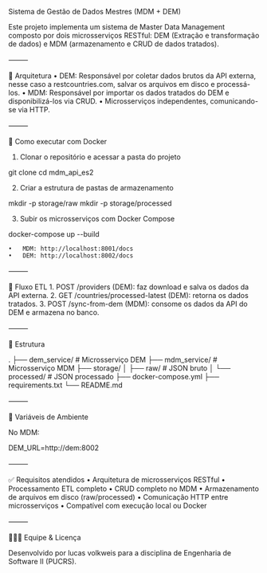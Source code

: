 Sistema de Gestão de Dados Mestres (MDM + DEM)

Este projeto implementa um sistema de Master Data Management composto por dois microsserviços RESTful: DEM (Extração e transformação de dados) e MDM (armazenamento e CRUD de dados tratados).

⸻

🧱 Arquitetura
	•	DEM: Responsável por coletar dados brutos da API externa, nesse caso a restcountries.com, salvar os arquivos em disco e processá-los.
	•	MDM: Responsável por importar os dados tratados do DEM e disponibilizá-los via CRUD.
	•	Microsserviços independentes, comunicando-se via HTTP.

⸻

🚀 Como executar com Docker

1. Clonar o repositório e acessar a pasta do projeto

git clone <url>
cd mdm_api_es2

2. Criar a estrutura de pastas de armazenamento

mkdir -p storage/raw
mkdir -p storage/processed

3. Subir os microsserviços com Docker Compose

docker-compose up --build

	•	MDM: http://localhost:8001/docs
	•	DEM: http://localhost:8002/docs

⸻

🧪 Fluxo ETL
	1.	POST /providers (DEM): faz download e salva os dados da API externa.
	2.	GET /countries/processed-latest (DEM): retorna os dados tratados.
	3.	POST /sync-from-dem (MDM): consome os dados da API do DEM e armazena no banco.

⸻

📂 Estrutura

.
├── dem_service/          # Microsserviço DEM
├── mdm_service/          # Microsserviço MDM
├── storage/
│   ├── raw/              # JSON bruto
│   └── processed/        # JSON processado
├── docker-compose.yml
├── requirements.txt
└── README.md


⸻

📌 Variáveis de Ambiente

No MDM:

DEM_URL=http://dem:8002


⸻

✅ Requisitos atendidos
	•	Arquitetura de microsserviços RESTful
	•	Processamento ETL completo
	•	CRUD completo no MDM
	•	Armazenamento de arquivos em disco (raw/processed)
	•	Comunicação HTTP entre microsserviços
	•	Compatível com execução local ou Docker

⸻

👨🏻‍💻 Equipe & Licença

Desenvolvido por lucas volkweis para a disciplina de Engenharia de Software II (PUCRS).